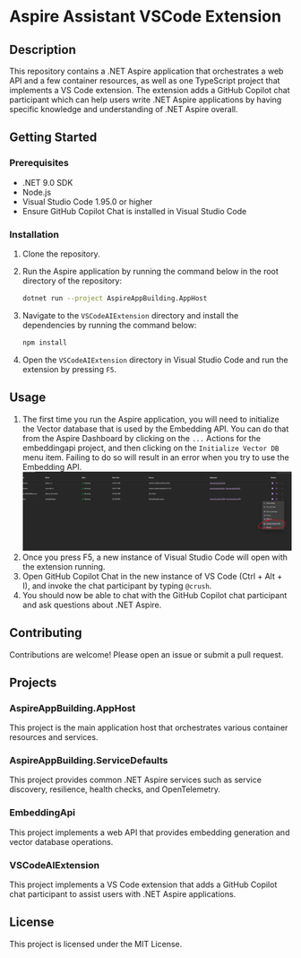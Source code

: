 # Aspire Assistant VSCode Extension

## Description

This repository contains a .NET Aspire application that orchestrates a web API and a few container resources, as well as one TypeScript project that implements a VS Code extension. The extension adds a GitHub Copilot chat participant which can help users write .NET Aspire applications by having specific knowledge and understanding of .NET Aspire overall.

## Getting Started

### Prerequisites

- .NET 9.0 SDK
- Node.js
- Visual Studio Code 1.95.0 or higher
- Ensure GitHub Copilot Chat is installed in Visual Studio Code

### Installation

1. Clone the repository.
2. Run the Aspire application by running the command below in the root directory of the repository:

   ```sh
   dotnet run --project AspireAppBuilding.AppHost
   ```

3. Navigate to the `VSCodeAIExtension` directory and install the dependencies by running the command below:

   ```sh
   npm install
   ```

4. Open the `VSCodeAIExtension` directory in Visual Studio Code and run the extension by pressing `F5`.

## Usage

1. The first time you run the Aspire application, you will need to initialize the Vector database that is used by the Embedding API. You can do that from the Aspire Dashboard by clicking on the `...` Actions for the embeddingapi project, and then clicking on the `Initialize Vector DB` menu item. Failing to do so will result in an error when you try to use the Embedding API.
   ![alt text](image.png)
2. Once you press F5, a new instance of Visual Studio Code will open with the extension running.
3. Open GitHub Copilot Chat in the new instance of VS Code (Ctrl + Alt + I), and invoke the chat participant by typing `@crush`.
4. You should now be able to chat with the GitHub Copilot chat participant and ask questions about .NET Aspire.

## Contributing

Contributions are welcome! Please open an issue or submit a pull request.

## Projects

### AspireAppBuilding.AppHost

This project is the main application host that orchestrates various container resources and services.

### AspireAppBuilding.ServiceDefaults

This project provides common .NET Aspire services such as service discovery, resilience, health checks, and OpenTelemetry.

### EmbeddingApi

This project implements a web API that provides embedding generation and vector database operations.

### VSCodeAIExtension

This project implements a VS Code extension that adds a GitHub Copilot chat participant to assist users with .NET Aspire applications.

## License

This project is licensed under the MIT License.
